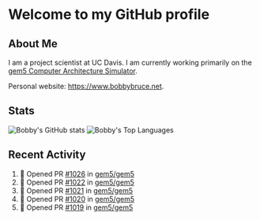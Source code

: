 # Welcome to my GitHub profile

## About Me

I am a project scientist at UC Davis. I am currently working primarily on the [gem5 Computer Architecture Simulator](https://github.com/gem5).

Personal website: <https://www.bobbybruce.net>.

## Stats

![Bobby's GitHub stats](https://github-readme-stats.vercel.app/api?username=bobbyrbruce&show_icons=true&theme=responsive&include_all_commits=true&count_private=true&show=reviews&disable_animations=true)
![Bobby's Top Languages ](https://github-readme-stats.vercel.app/api/top-langs/?username=bobbyrbruce&layout=compact&theme=responsive&count_private=true&langs_count=10&disable_animations=true)

## Recent Activity

<!--START_SECTION:activity-->
1. 💪 Opened PR [#1026](https://github.com/gem5/gem5/pull/1026) in [gem5/gem5](https://github.com/gem5/gem5)
2. 💪 Opened PR [#1022](https://github.com/gem5/gem5/pull/1022) in [gem5/gem5](https://github.com/gem5/gem5)
3. 💪 Opened PR [#1021](https://github.com/gem5/gem5/pull/1021) in [gem5/gem5](https://github.com/gem5/gem5)
4. 💪 Opened PR [#1020](https://github.com/gem5/gem5/pull/1020) in [gem5/gem5](https://github.com/gem5/gem5)
5. 💪 Opened PR [#1019](https://github.com/gem5/gem5/pull/1019) in [gem5/gem5](https://github.com/gem5/gem5)
<!--END_SECTION:activity-->

